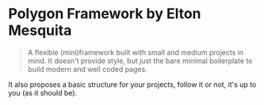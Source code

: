 # Polygon Framework by Elton Mesquita

> A flexible (mini)framework built with small and medium projects in mind. It doesn't provide style, but just the bare minimal boilerplate to build modern and well coded pages.

It also proposes a basic structure for your projects, follow it or not, it's up to you (as it should be).